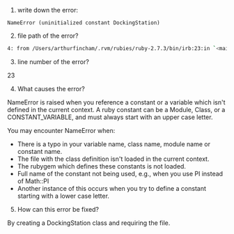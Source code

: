 1. write down the error:

``` bash=
NameError (uninitialized constant DockingStation)
```

2. file path of the error?
``` bash
4: from /Users/arthurfincham/.rvm/rubies/ruby-2.7.3/bin/irb:23:in `<main>'
```

3. line number of the error?

23

4. What causes the error?

NameError is raised when you reference a constant or a variable which isn't defined in the current context. A ruby constant can be a Module, Class, or a CONSTANT_VARIABLE, and must always start with an upper case letter.

You may encounter NameError when:

* There is a typo in your variable name, class name, module name or constant name.
* The file with the class definition isn't loaded in the current context.
* The rubygem which defines these constants is not loaded.
* Full name of the constant not being used, e.g., when you use PI instead of Math::PI
* Another instance of this occurs when you try to define a constant starting with a lower case letter.

5. How can this error be fixed?

By creating a DockingStation class and requiring the file. 
